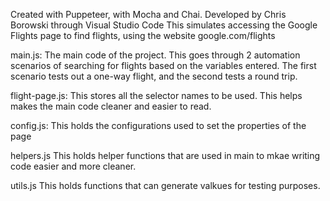 Created with Puppeteer, with Mocha and Chai. Developed by Chris Borowski through Visual Studio Code
This simulates accessing the Google Flights page to find flights, using the website google.com/flights

main.js:
The main code of the project. This goes through 2 automation scenarios of searching for flights based
on the variables entered. The first scenario tests out a one-way flight, and the second tests a round
trip.

flight-page.js:
This stores all the selector names to be used. This helps makes the main code cleaner and easier to read.

config.js:
This holds the configurations used to set the properties of the page

helpers.js
This holds helper functions that are used in main to mkae writing code easier and more cleaner.

utils.js
This holds functions that can generate valkues for testing purposes.